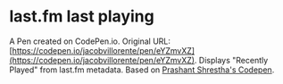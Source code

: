 # last.fm last playing

A Pen created on CodePen.io. Original URL: [https://codepen.io/jacobvillorente/pen/eYZmvXZ](https://codepen.io/jacobvillorente/pen/eYZmvXZ). Displays "Recently Played" from last.fm metadata. Based on [Prashant Shrestha's Codepen](https://codepen.io/Scarecr0w/pen/qxwMKo).
